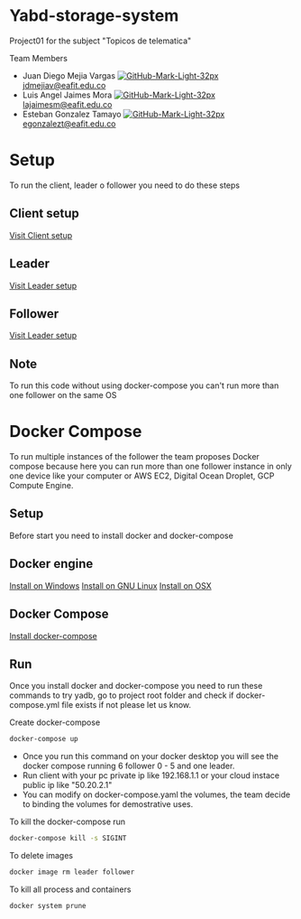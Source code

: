 Yabd-storage-system
============

Project01 for the subject "Topicos de telematica"

Team Members

* Juan Diego Mejia Vargas [![GitHub-Mark-Light-32px](https://user-images.githubusercontent.com/53051438/128283510-7d92c6a9-9c3e-4b22-b1ce-7786d951ef65.png)](https://github.com/jdmejiav) jdmejiav@eafit.edu.co
* Luis Angel Jaimes Mora [![GitHub-Mark-Light-32px](https://user-images.githubusercontent.com/53051438/128283510-7d92c6a9-9c3e-4b22-b1ce-7786d951ef65.png)](https://github.com/lajaimesm) lajaimesm@eafit.edu.co
* Esteban Gonzalez Tamayo [![GitHub-Mark-Light-32px](https://user-images.githubusercontent.com/53051438/128283510-7d92c6a9-9c3e-4b22-b1ce-7786d951ef65.png)](https://github.com/egonzalezt) egonzalezt@eafit.edu.co

# Setup

To run the client, leader o follower you need to do these steps

## Client setup

[Visit Client setup](https://github.com/jdmejiav/yabd-storage-system/blob/541dd72f10278edcc648a803f77b23e707ee39b1/client/README.md)

## Leader

[Visit Leader setup](https://github.com/jdmejiav/yabd-storage-system/blob/541dd72f10278edcc648a803f77b23e707ee39b1/leader/README.md)

## Follower

[Visit Leader setup](https://github.com/jdmejiav/yabd-storage-system/blob/541dd72f10278edcc648a803f77b23e707ee39b1/follower/README.md)

## Note

To run this code without using docker-compose you can't run more than one follower on the same OS

# Docker Compose

To run multiple instances of the follower the team proposes Docker compose because here you can run more than one follower instance in only one device like your computer or AWS EC2, Digital Ocean Droplet, GCP Compute Engine.

## Setup

Before start you need to install docker and docker-compose

## Docker engine
[Install on Windows](https://docs.docker.com/desktop/windows/install/)
[Install on GNU Linux](https://docs.docker.com/engine/install/)
[Install on OSX](https://docs.docker.com/desktop/mac/install/)

## Docker Compose

[Install docker-compose](https://docs.docker.com/compose/install/)

## Run 

Once you install docker and docker-compose you need to run these commands to try yadb, go to project root folder and check if docker-compose.yml file exists if not please let us know.

Create docker-compose

```bash
docker-compose up
```

* Once you run this command on your docker desktop you will see the docker compose running 6 follower 0 - 5 and one leader.
* Run client with your pc private ip like 192.168.1.1 or your cloud instace public ip like "50.20.2.1"
* You can modify on docker-compose.yaml the volumes, the team decide to binding the volumes for demostrative uses.

To kill the docker-compose run

```bash
docker-compose kill -s SIGINT
```
To delete images

```bash
docker image rm leader follower
```

To kill all process and containers

```bash
docker system prune
```
